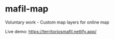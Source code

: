 # mafil-map
Voluntary work - Custom map layers for online map

Live demo: https://territoriosmafil.netlify.app/
